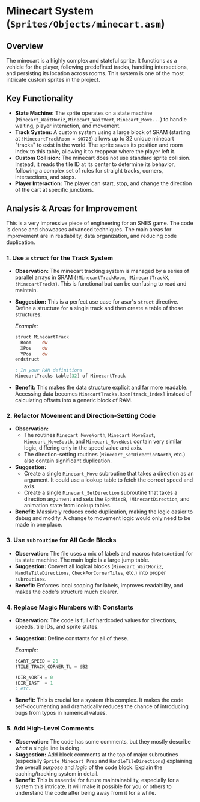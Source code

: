 # Minecart System (`Sprites/Objects/minecart.asm`)

## Overview

The minecart is a highly complex and stateful sprite. It functions as a vehicle for the player, following predefined tracks, handling intersections, and persisting its location across rooms. This system is one of the most intricate custom sprites in the project.

## Key Functionality

- **State Machine:** The sprite operates on a state machine (`Minecart_WaitHoriz`, `Minecart_WaitVert`, `Minecart_Move...`) to handle waiting, player interaction, and movement.
- **Track System:** A custom system using a large block of SRAM (starting at `!MinecartTrackRoom = $0728`) allows up to 32 unique minecart "tracks" to exist in the world. The sprite saves its position and room index to this table, allowing it to reappear where the player left it.
- **Custom Collision:** The minecart does not use standard sprite collision. Instead, it reads the tile ID at its center to determine its behavior, following a complex set of rules for straight tracks, corners, intersections, and stops.
- **Player Interaction:** The player can start, stop, and change the direction of the cart at specific junctions.

## Analysis & Areas for Improvement

This is a very impressive piece of engineering for an SNES game. The code is dense and showcases advanced techniques. The main areas for improvement are in readability, data organization, and reducing code duplication.

### 1. Use a `struct` for the Track System

- **Observation:** The minecart tracking system is managed by a series of parallel arrays in SRAM (`!MinecartTrackRoom`, `!MinecartTrackX`, `!MinecartTrackY`). This is functional but can be confusing to read and maintain.
- **Suggestion:** This is a perfect use case for asar's `struct` directive. Define a structure for a single track and then create a table of those structures.

  *Example:*
  ```asm
  struct MinecartTrack
    Room    dw
    XPos    dw
    YPos    dw
  endstruct

  ; In your RAM definitions
  MinecartTracks table[32] of MinecartTrack
  ```
- **Benefit:** This makes the data structure explicit and far more readable. Accessing data becomes `MinecartTracks.Room[track_index]` instead of calculating offsets into a generic block of RAM.

### 2. Refactor Movement and Direction-Setting Code

- **Observation:** 
  - The routines `Minecart_MoveNorth`, `Minecart_MoveEast`, `Minecart_MoveSouth`, and `Minecart_MoveWest` contain very similar logic, differing only in the speed value and axis.
  - The direction-setting routines (`Minecart_SetDirectionNorth`, etc.) also contain significant duplication.
- **Suggestion:** 
  - Create a single `Minecart_Move` subroutine that takes a direction as an argument. It could use a lookup table to fetch the correct speed and axis.
  - Create a single `Minecart_SetDirection` subroutine that takes a direction argument and sets the `SprMiscB`, `!MinecartDirection`, and animation state from lookup tables.
- **Benefit:** Massively reduces code duplication, making the logic easier to debug and modify. A change to movement logic would only need to be made in one place.

### 3. Use `subroutine` for All Code Blocks

- **Observation:** The file uses a mix of labels and macros (`%GotoAction`) for its state machine. The main logic is a large jump table.
- **Suggestion:** Convert all logical blocks (`Minecart_WaitHoriz`, `HandleTileDirections`, `CheckForCornerTiles`, etc.) into proper `subroutine`s.
- **Benefit:** Enforces local scoping for labels, improves readability, and makes the code's structure much clearer.

### 4. Replace Magic Numbers with Constants

- **Observation:** The code is full of hardcoded values for directions, speeds, tile IDs, and sprite states.
- **Suggestion:** Define constants for all of these.

  *Example:*
  ```asm
  !CART_SPEED = 20
  !TILE_TRACK_CORNER_TL = $B2

  !DIR_NORTH = 0
  !DIR_EAST  = 1
  ; etc.
  ```
- **Benefit:** This is crucial for a system this complex. It makes the code self-documenting and dramatically reduces the chance of introducing bugs from typos in numerical values.

### 5. Add High-Level Comments

- **Observation:** The code has some comments, but they mostly describe *what* a single line is doing.
- **Suggestion:** Add block comments at the top of major subroutines (especially `Sprite_Minecart_Prep` and `HandleTileDirections`) explaining the overall *purpose* and *logic* of the code block. Explain the caching/tracking system in detail.
- **Benefit:** This is essential for future maintainability, especially for a system this intricate. It will make it possible for you or others to understand the code after being away from it for a while.
